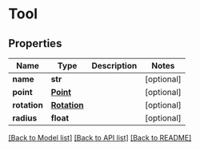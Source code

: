 # Tool

## Properties
Name | Type | Description | Notes
------------ | ------------- | ------------- | -------------
**name** | **str** |  | [optional] 
**point** | [**Point**](Point.md) |  | [optional] 
**rotation** | [**Rotation**](Rotation.md) |  | [optional] 
**radius** | **float** |  | [optional] 

[[Back to Model list]](../README.md#documentation-for-models) [[Back to API list]](../README.md#documentation-for-api-endpoints) [[Back to README]](../README.md)


